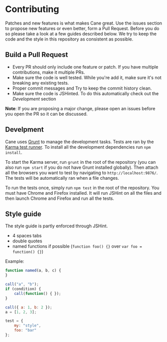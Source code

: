 Contributing
============

Patches and new features is what makes Cane great. Use the issues section to propose
new features or even better, form a Pull Request. Before you do so please take a
look at a few guides described below.
We try to keep the code and the style in this repository as consistent as possible.


Build a Pull Request
--------------------

* Every PR should only include one feature or patch. If you have multiple
contributions, make it multiple PRs.
* Make sure the code is well tested. While you're add it, make sure it's not
breaking any existing tests.
* Proper commit messages and Try to keep the commit history clean.
* Make sure the code is JSHinted. To do this automatically check out the
_Development_ section

__Note__: If you are proposing a major change, please open an issues before you
open the PR so it can be discussed.


Develpment
----------

Cane uses [Grunt](http://gruntjs.com/) to manage the development tasks. Tests
are ran by the [Karma test runner](http://karma-runner.github.io/). To install
all the development dependencies run `npm install`.

To start the Karma server, run `grunt` in the root of the repository (you can
also run `npm start` if you do not have Grunt installed globally). Then attach
all the browsers you want to test by navigating to `http://localhost:9876/`. The
tests will be automatically ran when a file changes.

To run the tests once, simply run `npm test` in the root of the repository. You
must have Chrome and Firefox installed. It will run JSHint on all the files and
then launch Chrome and Firefox and run all the tests.


Style guide
-----------

The style guide is partly enforced through JSHint.

* 4 spaces tabs
* double quotes
* named functions if possible (`function foo() {}` over `var foo = function() {}`)

Example:

```js
function named(a, b, c) {
}

call("a", "b");
if (condition) {
    call(function() { });
}

call({ a: 1, b: 2 });
a = [1, 2, 3];

test = {
    my: "style",
    foo: "bar"
};
```
